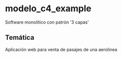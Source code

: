 # modelo_c4_example
 
 Software monolítico con patrón '3 capas'

 ## Temática

Aplicación web para venta de pasajes de una aerolinea

